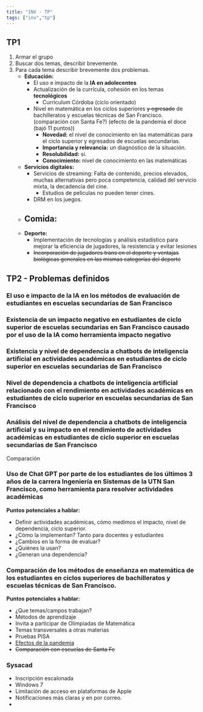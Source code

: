 ```yaml
---
title: "INV - TP"
tags: ["inv","tp"]
---
```

## TP1
1. Armar el grupo
2. Buscar dos temas, describir brevemente.
3. Para cada tema describir brevemente dos problemas.
	- **Educación:**
		- El uso e impacto de la **IA en adolecentes**
		- Actualización de la currícula, cohesión en los temas **tecnológicos**
			- Currículum Córdoba (ciclo orientado)
		- Nivel en matemática en los ciclos superiores ~~y egresado~~ de bachilleratos y escuelas técnicas de San Francisco. (comparación con Santa Fe?) (efecto de la pandemia el doce (bajó 11 puntos))
			- **Novedad:** el nivel de conocimiento en las matemáticas para el ciclo superior y egresados de escuelas secundarias.
			- **Importancia y relevancia:** un diagnóstico de la situación.
			- **Resolubilidad:** si.
			- **Conocimiento:** nivel de conocimiento en las matemáticas
	- **Servicios digitales:**
		- Servicios de streaming: Falta de contenido, precios elevados, muchas alternativas pero poca competencia, calidad del servicio mixta, la decadencia del cine.
			- Estudios de películas no pueden tener cines.
		- DRM en los juegos.
	- **Comida:**
		- 
	- **Deporte:**
		- Implementación de tecnologías y análisis estadístico para mejorar la eficiencia de jugadores, la resistencia y evitar lesiones
		- ~~Incorporación de jugadores trans en el deporte y ventajas biológicas generales en las mismas categorías del deporte~~
## TP2 - Problemas definidos

### El uso e impacto de la IA en los métodos de evaluación de estudiantes en escuelas secundarias de San Francisco
### Existencia de un impacto negativo en estudiantes de ciclo superior de escuelas secundarias en San Francisco causado por el uso de la IA como herramienta impacto negativo
### Existencia y nivel de dependencia a chatbots de inteligencia artificial en actividades académicas en estudiantes de ciclo superior en escuelas secundarias de San Francisco
### Nivel de dependencia a chatbots de inteligencia artificial relacionado con el rendimiento en actividades académicas en estudiantes de ciclo superior en escuelas secundarias de San Francisco
### Análisis del nivel de dependencia a chatbots de inteligencia artificial y su impacto en el rendimiento de actividades académicas en estudiantes de ciclo superior en escuelas secundarias de San Francisco

Comparación
### Uso de Chat GPT por parte de los estudiantes de los últimos 3 años de la carrera Ingeniería en Sistemas de la UTN San Francisco, como herramienta para resolver actividades académicas

**Puntos potenciales a hablar:**
- Definir actividades académicas, cómo medimos el impacto, nivel de dependencia, ciclo superior.
- ¿Cómo la implementan? Tanto para docentes y estudiantes
- ¿Cambios en la forma de evaluar?
- ¿Quiénes la usan?
- ¿Generan una dependencia?
### Comparación de los métodos de enseñanza en matemática de los estudiantes en ciclos superiores de bachilleratos y escuelas técnicas de San Francisco. 

**Puntos potenciales a hablar:**
- ¿Que temas/campos trabajan?
- Métodos de aprendizaje
- Invita a participar de Olimpiadas de Matemática
- Temas transversales a otras materias
- Pruebas PISA
- [Efectos de la pandemia](https://eldoce.tv/politica/pruebas-aprender-2022-efecto-escuela-clave-mejora-tras-pandemia_151366/)
- ~~Comparación con escuelas de Santa Fe~~

### Sysacad
- Inscripción escalonada
- Windows 7
- Limitación de acceso en plataformas de Apple
- Notificaciones más claras y en por correo.
-